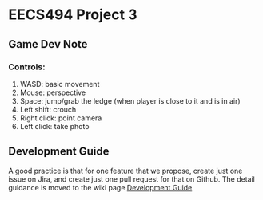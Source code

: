 # EECS494 Project 3

## Game Dev Note
### Controls:

1. WASD: basic movement
2. Mouse: perspective 
3. Space: jump/grab the ledge (when player is close to it and is in air)
5. Left shift: crouch 
6. Right click: point camera
7. Left click: take photo

## Development Guide
A good practice is that for one feature that we propose, create just one issue on Jira, and create just one pull request for that on Github.
The detail guidance is moved to the wiki page [Development Guide](https://github.com/UM-Electra-Studio/eecs494-p3/wiki/Development-Guide)
